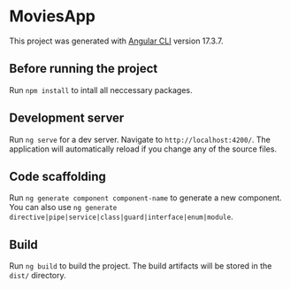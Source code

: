 # MoviesApp

This project was generated with [Angular CLI](https://github.com/angular/angular-cli) version 17.3.7.

## Before running the project 

Run `npm install` to intall all neccessary packages.

## Development server

Run `ng serve` for a dev server. Navigate to `http://localhost:4200/`. The application will automatically reload if you change any of the source files.

## Code scaffolding

Run `ng generate component component-name` to generate a new component. You can also use `ng generate directive|pipe|service|class|guard|interface|enum|module`.

## Build

Run `ng build` to build the project. The build artifacts will be stored in the `dist/` directory.